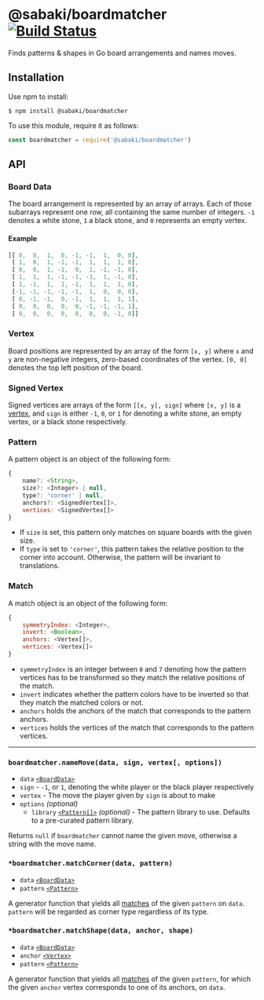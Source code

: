# @sabaki/boardmatcher [![Build Status](https://travis-ci.org/SabakiHQ/boardmatcher.svg?branch=master)](https://travis-ci.org/SabakiHQ/boardmatcher)

Finds patterns & shapes in Go board arrangements and names moves.

## Installation

Use npm to install:

~~~
$ npm install @sabaki/boardmatcher
~~~

To use this module, require it as follows:

~~~js
const boardmatcher = require('@sabaki/boardmatcher')
~~~

## API

### Board Data

The board arrangement is represented by an array of arrays. Each of those subarrays represent one row, all containing the same number of integers. `-1` denotes a white stone, `1` a black stone, and `0` represents an empty vertex.

#### Example

~~~js
[[ 0,  0,  1,  0, -1, -1,  1,  0, 0],
 [ 1,  0,  1, -1, -1,  1,  1,  1, 0],
 [ 0,  0,  1, -1,  0,  1, -1, -1, 0],
 [ 1,  1,  1, -1, -1, -1,  1, -1, 0],
 [ 1, -1,  1,  1, -1,  1,  1,  1, 0],
 [-1, -1, -1, -1, -1,  1,  0,  0, 0],
 [ 0, -1, -1,  0, -1,  1,  1,  1, 1],
 [ 0,  0,  0,  0,  0, -1, -1, -1, 1],
 [ 0,  0,  0,  0,  0,  0,  0, -1, 0]]
~~~

### Vertex

Board positions are represented by an array of the form `[x, y]` where `x` and `y` are non-negative integers, zero-based coordinates of the vertex. `[0, 0]` denotes the top left position of the board.

### Signed Vertex

Signed vertices are arrays of the form `[[x, y], sign]` where `[x, y]` is a [vertex](#vertex), and `sign` is either `-1`, `0`, or `1` for denoting a white stone, an empty vertex, or a black stone respectively.

### Pattern

A pattern object is an object of the following form:

~~~js
{
    name?: <String>,
    size?: <Integer> | null,
    type?: 'corner' | null,
    anchors?: <SignedVertex[]>,
    vertices: <SignedVertex[]>
}
~~~

- If `size` is set, this pattern only matches on square boards with the given size.
- If `type` is set to `'corner'`, this pattern takes the relative position to the corner into account. Otherwise, the pattern will be invariant to translations.

### Match

A match object is an object of the following form:

~~~js
{
    symmetryIndex: <Integer>,
    invert: <Boolean>,
    anchors: <Vertex[]>,
    vertices: <Vertex[]>
}
~~~

- `symmetryIndex` is an integer between `0` and `7` denoting how the pattern vertices has to be transformed so they match the relative positions of the match.
- `invert` indicates whether the pattern colors have to be inverted so that they match the matched colors or not.
- `anchors` holds the anchors of the match that corresponds to the pattern anchors.
- `vertices` holds the vertices of the match that corresponds to the pattern vertices.

---

### `boardmatcher.nameMove(data, sign, vertex[, options])`

- `data` [`<BoardData>`](#board-data)
- `sign` - `-1`, or `1`, denoting the white player or the black player respectively
- `vertex` - The move the player given by `sign` is about to make
- `options` *(optional)*
    - `library` [`<Pattern[]>`](#pattern) *(optional)* - The pattern library to use. Defaults to a pre-curated pattern library.

Returns `null` if `boardmatcher` cannot name the given move, otherwise a string with the move name.

### `*boardmatcher.matchCorner(data, pattern)`

- `data` [`<BoardData>`](#board-data)
- `pattern` [`<Pattern>`](#pattern)

A generator function that yields all [matches](#match) of the given `pattern` on `data`. `pattern` will be regarded as corner type regardless of its type.

### `*boardmatcher.matchShape(data, anchor, shape)`

- `data` [`<BoardData>`](#board-data)
- `anchor` [`<Vertex>`](#vertex)
- `pattern` [`<Pattern>`](#pattern)

A generator function that yields all [matches](#match) of the given `pattern`, for which the given `anchor` vertex corresponds to one of its anchors, on `data`.
